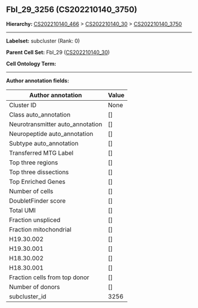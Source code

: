 ## Fbl_29_3256 (CS202210140_3750)
<b>Hierarchy: </b>
[CS202210140_466](https://purl.brain-bican.org/taxonomy/CS202210140#CS202210140_466) >
[CS202210140_30](https://purl.brain-bican.org/taxonomy/CS202210140#CS202210140_30) >
[CS202210140_3750](https://purl.brain-bican.org/taxonomy/CS202210140#CS202210140_3750)

---


**Labelset:** subcluster (Rank: 0)

**Parent Cell Set:** Fbl_29 ([CS202210140_30](https://purl.brain-bican.org/taxonomy/CS202210140#CS202210140_30))



**Cell Ontology Term:** 

[MARKER GENES.]: #


---

[TRANSFERRED ANNOTATIONS.]: #


[AUTHOR ANNOTATION FIELDS.]: #


**Author annotation fields:**

| Author annotation | Value |
|-------------------|-------|
|Cluster ID|None|
|Class auto_annotation|[]|
|Neurotransmitter auto_annotation|[]|
|Neuropeptide auto_annotation|[]|
|Subtype auto_annotation|[]|
|Transferred MTG Label|[]|
|Top three regions|[]|
|Top three dissections|[]|
|Top Enriched Genes|[]|
|Number of cells|[]|
|DoubletFinder score|[]|
|Total UMI|[]|
|Fraction unspliced|[]|
|Fraction mitochondrial|[]|
|H19.30.002|[]|
|H19.30.001|[]|
|H18.30.002|[]|
|H18.30.001|[]|
|Fraction cells from top donor|[]|
|Number of donors|[]|
|subcluster_id|3256|
